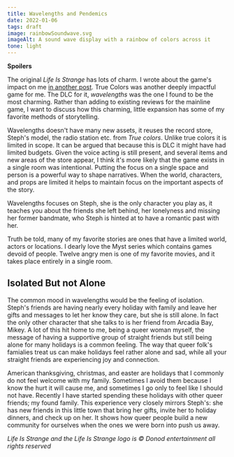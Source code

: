 ```yaml
---
title: Wavelengths and Pendemics
date: 2022-01-06
tags: draft
image: rainbowSoundwave.svg
imageAlt: A sound wave display with a rainbow of colors across it
tone: light
---
```


**Spoilers**

The original *Life Is Strange* has lots of charm. I wrote about the game's impact on me [in another post](/artices/timetravel-and-cocoons).
True Colors was another deeply impactful game for me. The DLC for it, *wavelengths* was the one I found to be the most charming.
Rather than adding to existing reviews for the mainline game, I want to discuss how this charming, little expansion has some 
of my favorite methods of storytelling.

Wavelengths doesn't have many new assets, it reuses the record store, Steph's model, the radio station etc. from *True colors*.
Unlike true colors it is limited in scope. It can be argued that because this is DLC it might have had limited budgets. Given the 
voice acting is still present, and several items and new areas of the store appear, I think it's more likely that the game exists in
a single room was intentional. Putting the focus on a single space and person is a powerful way to shape narratives. When the world,
characters, and props are limited it helps to maintain focus on the important aspects of the story.

Wavelengths focuses on Steph, she is the only character you play as, it teaches you about the friends she left behind, her lonelyness
and missing her former bandmate, who Steph is hinted at to have a romantic past with her.

Truth be told, many of my favorite stories are ones that have a limited world, actors or locations. I dearly love the Myst series which 
contains games devoid of people. Twelve angry men is one of my favorite movies, and it takes place entirely in a single room. 

## Isolated But not Alone

The common mood in wavelengths would be the feeling of isolation. Steph's friends are having nearly every holiday with family and leave her gifts
and messages to let her know they care, but she is still alone. In fact the only other character that she talks to is her friend from Arcadia Bay, Mikey.
A lot of this hit home to me, being a queer woman myself, the message of having a supportive group of straight friends but still being alone for many 
holidays is a common feeling. The way that queer folk's famialies treat us can make holidays feel rather alone and sad, while all your straight friends
are experiencing joy and connection. 

American thanksgiving, christmas, and easter are holidays that I commonly do not feel welcome with my family. Sometimes I avoid them because I know
the hurt it will cause me, and sometimes I go only to feel like I should not have. Recently I have started spending these holidays with other 
queer friends; my found family. This experience very closely mirrors Steph's: she has new friends in this little town that bring her gifts, invite her 
to holiday dinners, and check up on her. It shows how queer people build a new community for ourselves when the ones we were born into push us away.

*Life Is Strange and the Life Is Strange logo is &copy; Donod entertainment all rights reserved*